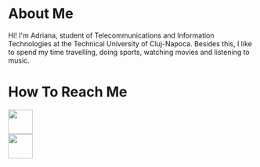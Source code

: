 # About Me
<p>Hi! I'm Adriana, student of  Telecommunications and Information Technologies at the Technical University of Cluj-Napoca. Besides this, I like to spend my time travelling, doing sports, watching movies and listening to music.</p>

# How To Reach Me
<a href="https://www.facebook.com/adriana.stecalovici">
<div class="gallery">
  <a target="_blank" href="https://user-images.githubusercontent.com/73295028/126076101-bceff28d-ed62-4e90-bdf4-0950aa5e0268.jpg">
    <img src="https://user-images.githubusercontent.com/73295028/126076101-bceff28d-ed62-4e90-bdf4-0950aa5e0268.jpg" float= "left" width= "50px" width= "100%" height= "auto" padding= "15px">
  </a>
</div>
</a>
<a href="https://www.instagram.com/adriana.stecalovici/">
    <img src="https://user-images.githubusercontent.com/73295028/126076207-e5e92bd6-80ee-4920-bd4b-f6d38974a8be.png"  float= "left" width= "50px"  width= "100%" height= "auto" padding= "15px">
  </a>

  </a>
